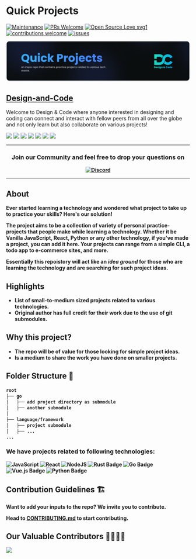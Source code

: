 # Quick Projects

[![Maintenance](https://img.shields.io/badge/Maintained%3F-yes-green.svg?style=flat)](https://github.com/Design-and-Code/Quick-projects/graphs/commit-activity)
[![PRs Welcome](https://img.shields.io/badge/PRs-welcome-brightgreen.svg?style=flat)](http://makeapullrequest.com)
[![Open Source Love svg1](https://badges.frapsoft.com/os/v1/open-source.svg?v=103?style=flat)](https://github.com/ellerbrock/open-source-badges/)
[![contributions welcome](https://img.shields.io/badge/contributions-welcome-brightgreen.svg?style=flat)](https://github.com/Design-and-Code/Quick-projects/issues)
[![issues](https://img.shields.io/github/issues/Design-and-Code/Quick-projects?color=6CC621)](https://github.com/Design-and-Code/Quick-projects/issues)

![Banner](./.github/quick-projects-banner.png)

## [Design-and-Code](https://discord.com/invite/gM3bG4rAU5)

Welcome to Design & Code where anyone interested in designing and coding can connect and interact with fellow peers from all over the globe and not only learn but also collaborate on various projects!

<p align="left">
<a href="mailto:designandcode.community@gmail.com" style="text-decoration:none">
  <img height="30" src = "https://img.shields.io/badge/gmail-c14438?&style=for-the-badge&logo=gmail&logoColor=white">
</a>
  <a href="https://discord.com/invite/gM3bG4rAU5" style="text-decoration:none">
  <img height="30" src="https://img.shields.io/badge/discord-darkblue.svg?&style=for-the-badge&logo=discord&logoColor=white" />
</a>
<a href="http://designandcode.us/" style="text-decoration:none">
  <img height="30" src = "https://img.shields.io/badge/website-c14438?&style=for-the-badge&logo=internet&logoColor=white">
</a>
<a href="https://www.linkedin.com/company/designandcode" style="text-decoration:none">
  <img height="30" src="https://img.shields.io/badge/linkedin-blue.svg?&style=for-the-badge&logo=linkedin&logoColor=white" />
</a>
<a href="https://github.com/Design-and-Code" style="text-decoration:none">
  <img height="30" src="https://img.shields.io/badge/Github-grey.svg?&style=for-the-badge&logo=Github&logoColor=white" />
</a>
<a href="https://twitter.com/DesignandCode3" style="text-decoration:none">
  <img height="30" src="https://img.shields.io/badge/Twitter-31a2f2.svg?&style=for-the-badge&logo=twitter&logoColor=white">
</a>
<a href="https://www.instagram.com/designandcode.community" style="text-decoration:none">
  <img height="30" src = "https://img.shields.io/badge/Instagram-%23E4405F.svg?&style=for-the-badge&logo=Instagram&logoColor=white">
</a>
<br />
  
---

<h3 align="center"> <b>Join our Community and feel free to drop your questions on</h3>
<p align="center">
   <a href="https://discord.com/invite/gM3bG4rAU5">
   <img alt="Discord" src="https://img.shields.io/badge/Discord-7289DA?style=for-the-badge&logo=discord&logoColor=white"></a>
</p>

---

## About

Ever started learning a technology and wondered what project to take up to practice your skills? Here's our solution! 

The project aims to be a collection of variety of personal practice-projects that people make while learning a technology. Whether it be Vanilla JavaScript, React, Python or any other technology, if you've made a project, you can add it here. Your projects can range from a simple CLI, a todo app to e-commerce sites, and more. 

Essentially this repoistory will act like an *idea ground* for those who are learning the technology and are searching for such project ideas.

## Highlights

- List of small-to-medium sized projects related to various technologies.
- Original author has full credit for their work due to the use of git submodules.

## Why this project?

- The repo will be of value for those looking for simple project ideas.
- Is a medium to share the work you have done on smaller projects.


## Folder Structure 📁

```
root
├── go
│   ├── add project directory as submodule
│   ├── another submodule
│
├── language/framework
│   ├── project submodule
│   ├── ...
...
```

### We have projects related to following technologies:


<div align="left">

![JavaScript](https://img.shields.io/badge/javascript-%23323330.svg?style=for-the-badge&logo=javascript&logoColor=%23F7DF1E)
![React](https://img.shields.io/badge/react-%2320232a.svg?style=for-the-badge&logo=react&logoColor=%2361DAFB)
![NodeJS](https://img.shields.io/badge/node.js-6DA55F?style=for-the-badge&logo=node.js&logoColor=white)
![Rust Badge](https://img.shields.io/badge/Rust-000?logo=rust&logoColor=fff&style=for-the-badge)
![Go Badge](https://img.shields.io/badge/Go-00ADD8?logo=go&logoColor=fff&style=for-the-badge)
![Vue.js Badge](https://img.shields.io/badge/Vue.js-4FC08D?logo=vuedotjs&logoColor=fff&style=for-the-badge)
![Python Badge](https://img.shields.io/badge/Python-3776AB?logo=python&logoColor=fff&style=for-the-badge)

</div>

## Contribution Guidelines 🏗

Want to add your inputs to the repo? We invite you to contribute.

Head to [CONTRIBUTING.md](./CONTRIBUTING.md) to start contributing.

## Our Valuable Contributors 👩‍💻👨‍💻

<a href="https://github.com/Design-and-Code/Quick-projects/graphs/contributors">
  <img src="https://contributors-img.web.app/image?repo=Design-and-Code/Quick-projects" />
</a>
